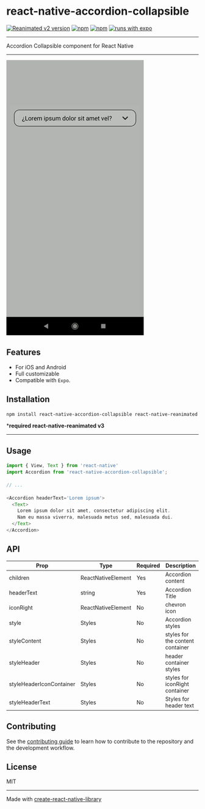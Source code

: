 # react-native-accordion-collapsible

[![Reanimated v2 version](https://img.shields.io/github/package-json/v/gorhom/react-native-bottom-sheet/master?label=Reanimated%20v2&style=flat-square)]() [![npm](https://img.shields.io/npm/l/@gorhom/bottom-sheet?style=flat-square)]() [![npm](https://img.shields.io/badge/types-included-blue?style=flat-square)]() [![runs with expo](https://img.shields.io/badge/Runs%20with%20Expo-4630EB.svg?style=flat-square&logo=EXPO&labelColor=f3f3f3&logoColor=000)](https://expo.io/)

***
Accordion Collapsible component for React Native
***

![demo](./assets/react-native-accordion-collapsible.gif)

## Features
- For iOS and Android
- Full customizable
- Compatible with `Expo`.

## Installation

```sh
npm install react-native-accordion-collapsible react-native-reanimated
```
***required react-native-reanimated v3**
***


## Usage

```js
import { View, Text } from 'react-native'
import Accordion from 'react-native-accordion-collapsible';

// ...

<Accordion headerText='Lorem ipsum'>
  <Text>
    Lorem ipsum dolor sit amet, consectetur adipiscing elit.
    Nam eu massa viverra, malesuada metus sed, malesuada dui.
  </Text>
</Accordion>
```

## API

| Prop                     | Type                   | Required |  Description      | 
| ------------------------ | ---------------------- | -------- | ----------------- |    
| children                 | ReactNativeElement     | Yes      | Accordion content |
| headerText               | string                 | Yes      | Accordion Title   |
| iconRight                | ReactNativeElement     | No       | chevron icon
| style                    | Styles                 | No       | Accordion styles
| styleContent             | Styles                 | No       | styles for the content container 
| styleHeader              | Styles                 | No       | header container styles 
| styleHeaderIconContainer | Styles                 | No       | styles for iconRight container 
| styleHeaderText          | Styles                 | No       | Styles for header text 


## Contributing

See the [contributing guide](CONTRIBUTING.md) to learn how to contribute to the repository and the development workflow.

## License

MIT

---

Made with [create-react-native-library](https://github.com/callstack/react-native-builder-bob)
